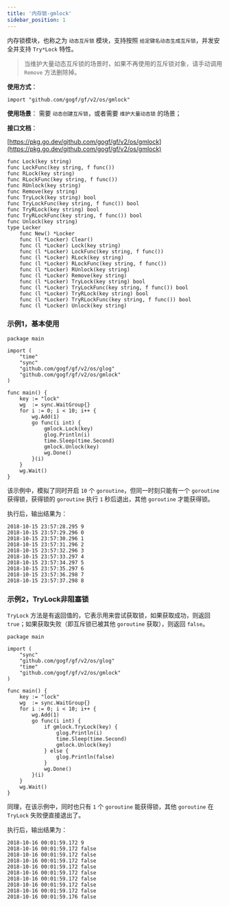 ```yaml
---
title: '内存锁-gmlock'
sidebar_position: 1
---
```


内存锁模块，也称之为 `动态互斥锁` 模块，支持按照 `给定键名动态生成互斥锁`，并发安全并支持 `Try*Lock` 特性。

> 当维护大量动态互斥锁的场景时，如果不再使用的互斥锁对象，请手动调用 `Remove` 方法删除掉。

**使用方式**：

```
import "github.com/gogf/gf/v2/os/gmlock"
```

**使用场景**： 需要 `动态创建互斥锁`，或者需要 `维护大量动态锁` 的场景；

**接口文档**：

[https://pkg.go.dev/github.com/gogf/gf/v2/os/gmlock](https://pkg.go.dev/github.com/gogf/gf/v2/os/gmlock)

```
func Lock(key string)
func LockFunc(key string, f func())
func RLock(key string)
func RLockFunc(key string, f func())
func RUnlock(key string)
func Remove(key string)
func TryLock(key string) bool
func TryLockFunc(key string, f func()) bool
func TryRLock(key string) bool
func TryRLockFunc(key string, f func()) bool
func Unlock(key string)
type Locker
    func New() *Locker
    func (l *Locker) Clear()
    func (l *Locker) Lock(key string)
    func (l *Locker) LockFunc(key string, f func())
    func (l *Locker) RLock(key string)
    func (l *Locker) RLockFunc(key string, f func())
    func (l *Locker) RUnlock(key string)
    func (l *Locker) Remove(key string)
    func (l *Locker) TryLock(key string) bool
    func (l *Locker) TryLockFunc(key string, f func()) bool
    func (l *Locker) TryRLock(key string) bool
    func (l *Locker) TryRLockFunc(key string, f func()) bool
    func (l *Locker) Unlock(key string)
```

### 示例1，基本使用

```
package main

import (
    "time"
    "sync"
    "github.com/gogf/gf/v2/os/glog"
    "github.com/gogf/gf/v2/os/gmlock"
)

func main() {
    key := "lock"
    wg  := sync.WaitGroup{}
    for i := 0; i < 10; i++ {
        wg.Add(1)
        go func(i int) {
            gmlock.Lock(key)
            glog.Println(i)
            time.Sleep(time.Second)
            gmlock.Unlock(key)
            wg.Done()
        }(i)
    }
    wg.Wait()
}
```

该示例中，模拟了同时开启 `10` 个 `goroutine`，但同一时刻只能有一个 `goroutine` 获得锁，获得锁的 `goroutine` 执行 `1` 秒后退出，其他 `goroutine` 才能获得锁。

执行后，输出结果为：

```
2018-10-15 23:57:28.295 9
2018-10-15 23:57:29.296 0
2018-10-15 23:57:30.296 1
2018-10-15 23:57:31.296 2
2018-10-15 23:57:32.296 3
2018-10-15 23:57:33.297 4
2018-10-15 23:57:34.297 5
2018-10-15 23:57:35.297 6
2018-10-15 23:57:36.298 7
2018-10-15 23:57:37.298 8
```

### 示例2，TryLock非阻塞锁

`TryLock` 方法是有返回值的，它表示用来尝试获取锁，如果获取成功，则返回 `true`；如果获取失败（即互斥锁已被其他 `goroutine` 获取），则返回 `false`。

```
package main

import (
    "sync"
    "github.com/gogf/gf/v2/os/glog"
    "time"
    "github.com/gogf/gf/v2/os/gmlock"
)

func main() {
    key := "lock"
    wg  := sync.WaitGroup{}
    for i := 0; i < 10; i++ {
        wg.Add(1)
        go func(i int) {
            if gmlock.TryLock(key) {
                glog.Println(i)
                time.Sleep(time.Second)
                gmlock.Unlock(key)
            } else {
                glog.Println(false)
            }
            wg.Done()
        }(i)
    }
    wg.Wait()
}
```

同理，在该示例中，同时也只有 `1` 个 `goroutine` 能获得锁，其他 `goroutine` 在 `TryLock` 失败便直接退出了。

执行后，输出结果为：

```
2018-10-16 00:01:59.172 9
2018-10-16 00:01:59.172 false
2018-10-16 00:01:59.172 false
2018-10-16 00:01:59.172 false
2018-10-16 00:01:59.172 false
2018-10-16 00:01:59.172 false
2018-10-16 00:01:59.172 false
2018-10-16 00:01:59.172 false
2018-10-16 00:01:59.172 false
2018-10-16 00:01:59.176 false
```